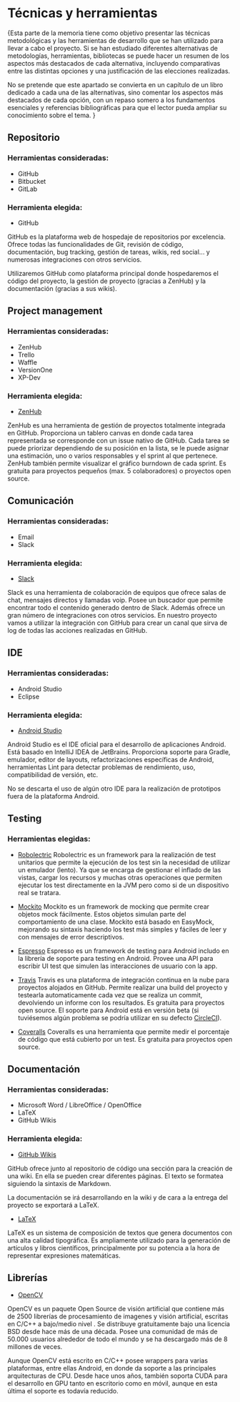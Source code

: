 # Técnicas y herramientas

{Esta parte de la memoria tiene como objetivo presentar las técnicas metodológicas y las herramientas de desarrollo que se han utilizado para llevar a cabo el proyecto. Si se han estudiado diferentes alternativas de metodologías, herramientas, bibliotecas se puede hacer un resumen de los aspectos más destacados de cada alternativa, incluyendo comparativas entre las distintas opciones y una justificación de las elecciones realizadas.

No se pretende que este apartado se convierta en un capítulo de un libro dedicado a cada una de las alternativas, sino comentar los aspectos más destacados de cada opción, con un repaso somero a los fundamentos esenciales y referencias bibliográficas para que el lector pueda ampliar su conocimiento sobre el tema. }

## Repositorio

### Herramientas consideradas:
- GitHub
- Bitbucket
- GitLab

### Herramienta elegida:
- GitHub

GitHub es la plataforma web de hospedaje de repositorios por excelencia. Ofrece todas las funcionalidades de Git, revisión de código, documentación, bug tracking, gestión de tareas, wikis, red social... y numerosas integraciones con otros servicios.

Utilizaremos GitHub como plataforma principal donde hospedaremos el código del proyecto, la gestión de proyecto (gracias a ZenHub) y la documentación (gracias a sus wikis).

## Project management

### Herramientas consideradas:
- ZenHub
- Trello
- Waffle
- VersionOne
- XP-Dev

### Herramienta elegida:
- [ZenHub](https://www.zenhub.com/)

ZenHub es una herramienta de gestión de proyectos totalmente integrada en GitHub. Proporciona un tablero canvas en donde cada tarea representada se corresponde con un issue nativo de GitHub. Cada tarea se puede priorizar dependiendo de su posición en la lista, se le puede asignar una estimación, uno o varios responsables y el sprint al que pertenece. ZenHub también permite visualizar el gráfico burndown de cada sprint. Es gratuita para proyectos pequeños (max. 5 colaboradores) o proyectos open source.

## Comunicación

### Herramientas consideradas:
- Email
- Slack

### Herramienta elegida:
- [Slack](https://gobees.slack.com/)

Slack es una herramienta de colaboración de equipos que ofrece salas de chat, mensajes directos y llamadas voip. Posee un buscador que permite encontrar todo el contenido generado dentro de Slack. Además ofrece un gran número de integraciones con otros servicios. En nuestro proyecto vamos a utilizar la integración con GitHub para crear un canal que sirva de log de todas las acciones realizadas en GitHub. 

## IDE

### Herramientas consideradas:
- Android Studio
- Eclipse

### Herramienta elegida:
- [Android Studio](https://developer.android.com/studio/index.html)

Android Studio es el IDE oficial para el desarrollo de aplicaciones Android. Está basado en IntelliJ IDEA de JetBrains. Proporciona soporte para Gradle, emulador, editor de layouts, refactorizaciones específicas de Android, herramientas Lint para detectar problemas de rendimiento, uso, compatibilidad de versión, etc.

No se descarta el uso de algún otro IDE para la realización de prototipos fuera de la plataforma Android.

## Testing

### Herramientas elegidas:
- [Robolectric](http://robolectric.org/)
Robolectric es un framework para la realización de test unitarios que permite la ejecución de los test sin la necesidad de utilizar un emulador (lento). Ya que se encarga de gestionar el inflado de las vistas, cargar los recursos y muchas otras operaciones que permiten ejecutar los test directamente en la JVM pero como si de un dispositivo real se tratara.

- [Mockito](http://mockito.org/) 
Mockito es un framework de mocking que permite crear objetos mock fácilmente. Estos objetos simulan parte del comportamiento de una clase. Mockito está basado en EasyMock, mejorando su sintaxis haciendo los test más simples y fáciles de leer y con mensajes de error descriptivos.

- [Espresso](https://google.github.io/android-testing-support-library/docs/espresso/index.html)
Espresso es un framework de testing para Android includo en la librería de soporte para testing en Android. Provee una API para escribir UI test que simulen las interacciones de usuario con la app. 

- [Travis](https://travis-ci.org/)
Travis es una plataforma de integración continua en la nube para proyectos alojados en GitHub. Permite realizar una build del proyecto y testearla automaticamente cada vez que se realiza un commit, devolviendo un informe con los resultados. Es gratuita para proyectos open source. El soporte para Android está en versión beta (si tuviésemos algún problema se podría utilizar en su defecto [CircleCI](https://circleci.com/)).

- [Coveralls](https://coveralls.io/) 
Coveralls es una herramienta que permite medir el porcentaje de código que está cubierto por un test. Es gratuita para proyectos open source.

## Documentación

### Herramientas consideradas:
- Microsoft Word / LibreOffice / OpenOffice
- LaTeX
- GitHub Wikis

### Herramienta elegida:
- [GitHub Wikis](https://github.com/davidmigloz/go-bees/wiki)

GitHub ofrece junto al repositorio de código una sección para la creación de una wiki. En ella se pueden crear diferentes páginas. El texto se formatea siguiendo la sintaxis de Markdown. 

La documentación se irá desarrollando en la wiki y de cara a la entrega del proyecto se exportará a LaTeX.

- [LaTeX](https://www.latex-project.org/)

LaTeX es un sistema de composición de textos que genera documentos con una alta calidad tipográfica. Es ampliamente utilizado para la generación de artículos y libros científicos, principalmente por su potencia a la hora de representar expresiones matemáticas. 

## Librerías

- [OpenCV](www.opencv.org)

OpenCV es un paquete Open Source de visión artificial que contiene más de 2500 librerías de procesamiento de imagenes y visión artificial, escritas en C/C++ a bajo/medio nivel . Se distribuye gratuitamente bajo una licencia BSD desde hace más de una década. Posee una comunidad de más de 50.000 usuarios alrededor de todo el mundo y se ha descargado más de 8 millones de veces.

Aunque OpenCV está escrito en C/C++ posee wrappers para varias plataformas, entre ellas Android, en donde da soporte a las principales arquitecturas de CPU. Desde hace unos años, también soporta CUDA para el desarrollo en GPU tanto en escritorio como en móvil, aunque en esta última el soporte es todavía reducido.